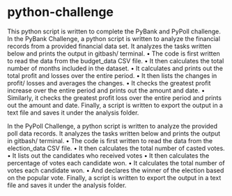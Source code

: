 # python-challenge

This python script is written to complete the PyBank and PyPoll challenge.
In the PyBank Challenge, a python script is written to analyze the financial records from a provided financial data set. It analyzes the tasks written below and prints the output in gitbash/ terminal.
•	The code is first written to read the data from the budget_data CSV file. 
•	It then calculates the total number of months included in the dataset.
•	It calculates and prints out the total profit and losses over the entire period.
•	It then lists the changes in profit/ losses and averages the changes.
•	It checks the greatest profit increase over the entire period and prints out the amount and date. 
•	Similarly, it checks the greatest profit loss over the entire period and prints out the amount and date. 
Finally, a script is written to export the output in a text file and saves it under the analysis folder.

In the PyPoll Challenge, a python script is written to analyze the provided poll data records. It analyzes the tasks written below and prints the output in gitbash/ terminal.
•	The code is first written to read the data from the election_data CSV file. 
•	It then calculates the total number of casted votes.
•	It lists out the candidates who received votes
•	It then calculates the percentage of votes each candidate won.
•	It calculates the total number of votes each candidate won.
•	And declares the winner of the election based on the popular vote. 
Finally, a script is written to export the output in a text file and saves it under the analysis folder.
